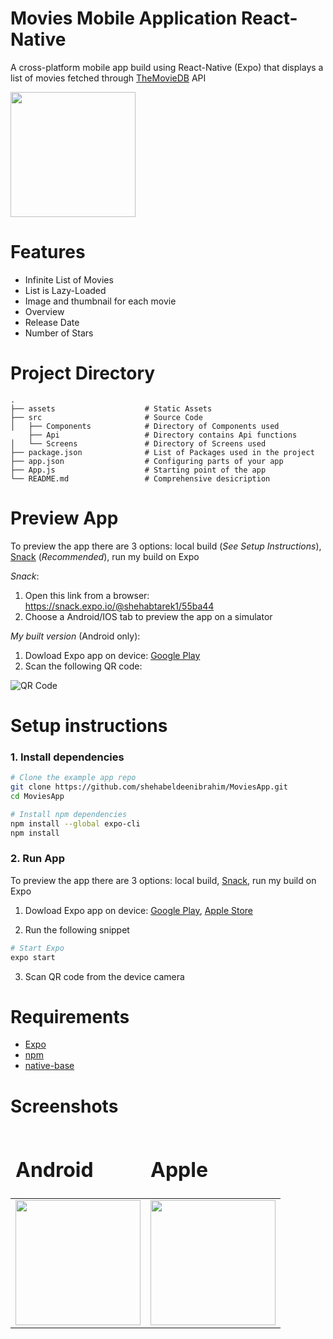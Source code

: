 # Movies Mobile Application React-Native

A cross-platform mobile app build using React-Native (Expo) that displays a list of movies fetched through  [TheMovieDB](https://developers.themoviedb.org/) API

<img align="center" src="./gif.gif?raw=true" width="200px" />

# Features

- Infinite List of Movies
- List is Lazy-Loaded
- Image and thumbnail for each movie
- Overview
- Release Date
- Number of Stars

# Project Directory

    .
    ├── assets                    # Static Assets
    ├── src                       # Source Code
    │   ├── Components            # Directory of Components used
        ├── Api            	      # Directory contains Api functions
    │   └── Screens               # Directory of Screens used
    ├── package.json              # List of Packages used in the project
    ├── app.json                  # Configuring parts of your app
    ├── App.js                    # Starting point of the app
    └── README.md                 # Comprehensive desicription

# Preview App

To preview the app there are 3 options: local build (_See Setup Instructions_), [Snack](https://snack.expo.io/@shehabtarek1/55ba44) (_Recommended_), run my build on Expo

_Snack_:

1. Open this link from a browser: https://snack.expo.io/@shehabtarek1/55ba44
2. Choose a Android/IOS tab to preview the app on a simulator

_My built version_ (Android only):
1. Dowload Expo app on device:
   [Google Play](https://play.google.com/store/apps/details?id=host.exp.exponent&hl=en&gl=US')
2. Scan the following QR code:

![QR Code](https://firebasestorage.googleapis.com/v0/b/myfirstproject-5a8f5.appspot.com/o/QR.png?alt=media&token=0e8b498f-c467-407f-bc7a-c58cc18ef4d7)

# Setup instructions

### 1. Install dependencies

```sh
# Clone the example app repo
git clone https://github.com/shehabeldeenibrahim/MoviesApp.git
cd MoviesApp

# Install npm dependencies
npm install --global expo-cli
npm install
```

### 2. Run App

To preview the app there are 3 options: local build, [Snack](https://snack.expo.io/@shehabtarek1/55ba44), run my build on Expo

1. Dowload Expo app on device:
   [Google Play](https://play.google.com/store/apps/details?id=host.exp.exponent&hl=en&gl=US'), [Apple Store](https://apps.apple.com/us/app/expo-go/id982107779)

2. Run the following snippet

```sh
# Start Expo
expo start
```

3. Scan QR code from the device camera

# Requirements

- [Expo](https://expo.io/)
- [npm](https://www.npmjs.com/)
- [native-base](https://nativebase.io/)

# Screenshots

<table align="center">
	<thead>
		<td>
			<h1 style="border-bottom-width: 0;">Android</h1> 
		</td>
		<td>
			<h1 style="border-bottom-width: 0;">Apple</h1> 
		</td>
	</thead>
	<tr>
		<td>
			<img src="https://firebasestorage.googleapis.com/v0/b/myfirstproject-5a8f5.appspot.com/o/AndroidSS.jpeg?alt=media&token=c37a2ef4-110c-47e6-8c53-1a56cbd6722a"  width="200px"/>
		</td>
		<td>
			 <img width=200 src="https://firebasestorage.googleapis.com/v0/b/myfirstproject-5a8f5.appspot.com/o/AppleSS.png?alt=media&token=32238bf6-55da-4055-b4e7-0f76e956d7e8" width="200px"/>
	</tr>
	
</table>
